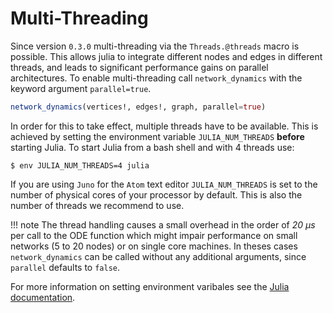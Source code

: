 # Multi-Threading

Since version `0.3.0` multi-threading via the `Threads.@threads` macro is possible. This allows julia to integrate different nodes and edges in different threads, and leads to significant performance gains on parallel architectures. To enable multi-threading call `network_dynamics` with the keyword argument `parallel=true`.

```julia
network_dynamics(vertices!, edges!, graph, parallel=true)
```

In order for this to take effect, multiple threads have to be available. This is achieved by setting the environment variable `JULIA_NUM_THREADS` **before** starting Julia.  To start Julia from a bash shell and with 4 threads use:
```
$ env JULIA_NUM_THREADS=4 julia
```

If you are using `Juno` for the `Atom` text editor `JULIA_NUM_THREADS` is set to the number of physical cores of your processor by default. This is also the number of threads we recommend to use.

!!! note
    The thread handling causes a small overhead in the order of *20 μs* per call to the ODE function which might impair performance on small networks (5 to 20 nodes) or on single core machines. In theses cases `network_dynamics` can be called without any additional arguments, since `parallel` defaults to `false`.



For more information on setting environment varibales see the [Julia documentation](https://docs.julialang.org/en/v1/manual/environment-variables/index.html#JULIA_NUM_THREADS-1).

